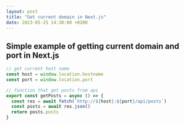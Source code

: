 ```yaml
---
layout: post
title: "Get current domain in Next.js"
date: 2023-05-25 14:30:00 +0200
---
```


## Simple example of getting current domain and port in Next.js

```ts
// get current host name
const host = window.location.hostname
const port = window.location.port

// function that get posts from api
export const getPosts = async () => {
  const res = await fetch(`http://${host}:${port}/api/posts`)
  const posts = await res.json()
  return posts.posts
}
```